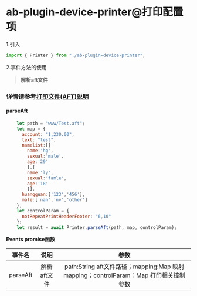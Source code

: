 # ab-plugin-device-printer@打印配置项

1.引入

```js
import { Printer } from "./ab-plugin-device-printer";
```

2.事件方法的使用

> **解析aft文件**

### 详情请参考[打印文件(AFT)说明](https://github.com/AFEXTeam/AFEXTeam.github.io/blob/master/sdk-docs/sdk-docs/%E6%89%93%E5%8D%B0%E6%96%87%E4%BB%B6(AFT)%E8%AF%B4%E6%98%8E.docx "打印文件(AFT)说明")
#### parseAft
```js
    let path = "www/Test.aft";
    let map = {
      account: "1,230.00",
      text: "test",
      namelist:[{
        name:'hg',
        sexual:'male',
        age:'29'
        },{
        name:'ly',
        sexual:'famle',
        age:'18'
        }],
      huangguan:['123','456'],
      male:['nan','nv','other']
    };
    let controlParam = {
      notRepeatPrintHeaderFooter: "6,10"
    };
    let result = await Printer.parseAft(path, map, controlParam);
```


**Events promise函数**

|事件名|说明|参数|
|-----|:----:|:----:|
|parseAft|解析aft文件|path:String aft文件路径；mapping:Map 映射mapping；controlParam：Map 打印相关控制参数|
